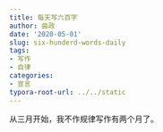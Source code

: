 ```yaml
---
title: 每天写六百字
author: 曲政
date: '2020-05-01'
slug: six-hunderd-words-daily
tags:
- 写作
- 自律
categories:
- 宣言
typora-root-url: ../../static
---
```


从三月开始，我不作规律写作有两个月了。
